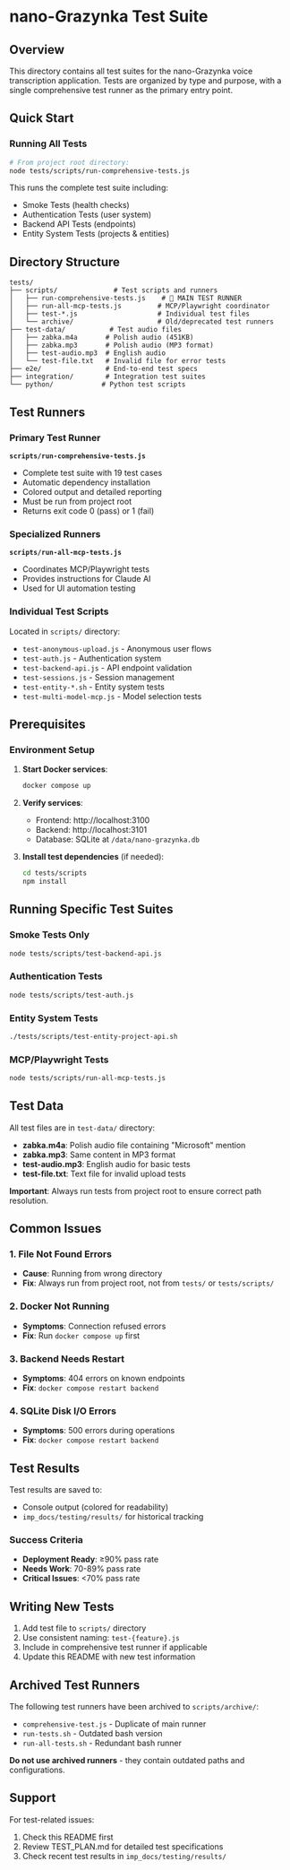 # nano-Grazynka Test Suite

## Overview
This directory contains all test suites for the nano-Grazynka voice transcription application. Tests are organized by type and purpose, with a single comprehensive test runner as the primary entry point.

## Quick Start

### Running All Tests
```bash
# From project root directory:
node tests/scripts/run-comprehensive-tests.js
```

This runs the complete test suite including:
- Smoke Tests (health checks)
- Authentication Tests (user system)
- Backend API Tests (endpoints)
- Entity System Tests (projects & entities)

## Directory Structure

```
tests/
├── scripts/              # Test scripts and runners
│   ├── run-comprehensive-tests.js    # 🎯 MAIN TEST RUNNER
│   ├── run-all-mcp-tests.js         # MCP/Playwright coordinator
│   ├── test-*.js                    # Individual test files
│   └── archive/                     # Old/deprecated test runners
├── test-data/           # Test audio files
│   ├── zabka.m4a       # Polish audio (451KB)
│   ├── zabka.mp3       # Polish audio (MP3 format)
│   ├── test-audio.mp3  # English audio
│   └── test-file.txt   # Invalid file for error tests
├── e2e/                # End-to-end test specs
├── integration/        # Integration test suites
└── python/            # Python test scripts
```

## Test Runners

### Primary Test Runner
**`scripts/run-comprehensive-tests.js`**
- Complete test suite with 19 test cases
- Automatic dependency installation
- Colored output and detailed reporting
- Must be run from project root
- Returns exit code 0 (pass) or 1 (fail)

### Specialized Runners
**`scripts/run-all-mcp-tests.js`**
- Coordinates MCP/Playwright tests
- Provides instructions for Claude AI
- Used for UI automation testing

### Individual Test Scripts
Located in `scripts/` directory:
- `test-anonymous-upload.js` - Anonymous user flows
- `test-auth.js` - Authentication system
- `test-backend-api.js` - API endpoint validation
- `test-sessions.js` - Session management
- `test-entity-*.sh` - Entity system tests
- `test-multi-model-mcp.js` - Model selection tests

## Prerequisites

### Environment Setup
1. **Start Docker services**:
   ```bash
   docker compose up
   ```

2. **Verify services**:
   - Frontend: http://localhost:3100
   - Backend: http://localhost:3101
   - Database: SQLite at `/data/nano-grazynka.db`

3. **Install test dependencies** (if needed):
   ```bash
   cd tests/scripts
   npm install
   ```

## Running Specific Test Suites

### Smoke Tests Only
```bash
node tests/scripts/test-backend-api.js
```

### Authentication Tests
```bash
node tests/scripts/test-auth.js
```

### Entity System Tests
```bash
./tests/scripts/test-entity-project-api.sh
```

### MCP/Playwright Tests
```bash
node tests/scripts/run-all-mcp-tests.js
```

## Test Data

All test files are in `test-data/` directory:
- **zabka.m4a**: Polish audio file containing "Microsoft" mention
- **zabka.mp3**: Same content in MP3 format
- **test-audio.mp3**: English audio for basic tests
- **test-file.txt**: Text file for invalid upload tests

**Important**: Always run tests from project root to ensure correct path resolution.

## Common Issues

### 1. File Not Found Errors
- **Cause**: Running from wrong directory
- **Fix**: Always run from project root, not from `tests/` or `tests/scripts/`

### 2. Docker Not Running
- **Symptoms**: Connection refused errors
- **Fix**: Run `docker compose up` first

### 3. Backend Needs Restart
- **Symptoms**: 404 errors on known endpoints
- **Fix**: `docker compose restart backend`

### 4. SQLite Disk I/O Errors
- **Symptoms**: 500 errors during operations
- **Fix**: `docker compose restart backend`

## Test Results

Test results are saved to:
- Console output (colored for readability)
- `imp_docs/testing/results/` for historical tracking

### Success Criteria
- **Deployment Ready**: ≥90% pass rate
- **Needs Work**: 70-89% pass rate
- **Critical Issues**: <70% pass rate

## Writing New Tests

1. Add test file to `scripts/` directory
2. Use consistent naming: `test-{feature}.js`
3. Include in comprehensive test runner if applicable
4. Update this README with new test information

## Archived Test Runners

The following test runners have been archived to `scripts/archive/`:
- `comprehensive-test.js` - Duplicate of main runner
- `run-tests.sh` - Outdated bash version
- `run-all-tests.sh` - Redundant bash runner

**Do not use archived runners** - they contain outdated paths and configurations.

## Support

For test-related issues:
1. Check this README first
2. Review TEST_PLAN.md for detailed test specifications
3. Check recent test results in `imp_docs/testing/results/`